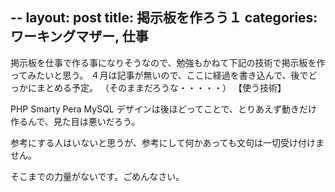 --
layout: post
title: 掲示板を作ろう１
categories: ワーキングマザー, 仕事
--

掲示板を仕事で作る事になりそうなので、勉強もかねて下記の技術で掲示板を作ってみたいと思う。
４月は記事が無いので、ここに経過を書き込んで、後でどっかにまとめる予定。
（そのままだろうな・・・・・）
【使う技術】

PHP
Smarty
Pera
MySQL
デザインは後ほどってことで、とりあえず動きだけ作るんで、見た目は悪いだろう。

参考にする人はいないと思うが、参考にして何かあっても文句は一切受け付けません。

そこまでの力量がないです。ごめんなさい。

